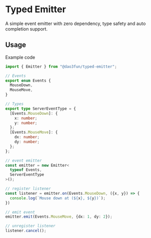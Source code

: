 # Typed Emitter

A simple event emitter with zero dependency, type safety and auto completion support.

## Usage

Example code

```ts
import { Emitter } from "@dao3fun/typed-emitter";

// Events
export enum Events {
  MouseDown,
  MouseMove,
}

// Types
export type ServerEventType = {
  [Events.MouseDown]: {
    x: number;
    y: number;
  };
  [Events.MouseMove]: {
    dx: number;
    dy: number;
  };
};

// event emitter
const emitter = new Emitter<
  typeof Events,
  ServerEventType
>();

// register listener
const listener = emitter.on(Events.MouseDown, ({x, y}) => {
  console.log(`Mouse down at (${x}, ${y})`);
})

// emit event
emitter.emit(Events.MouseMove, {dx: 1, dy: 2});

// unregister listener
listener.cancel();
```